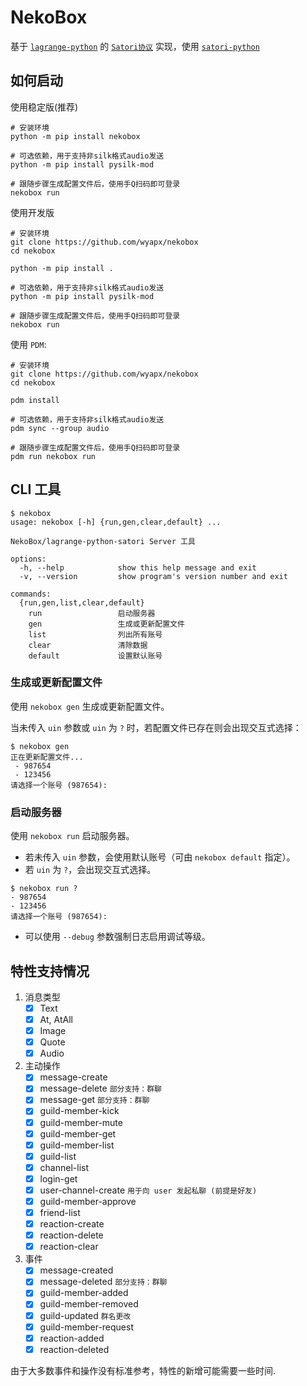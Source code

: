 # NekoBox  

基于 [`lagrange-python`](https://github.com/LagrangeDev/lagrange-python) 的
[`Satori协议`](https://satori.js.org/zh-CN) 实现，使用 [`satori-python`](https://github.com/RF-Tar-Railt/satori-python)


## 如何启动

使用稳定版(推荐)

```shell
# 安装环境
python -m pip install nekobox

# 可选依赖，用于支持非silk格式audio发送
python -m pip install pysilk-mod

# 跟随步骤生成配置文件后，使用手Q扫码即可登录
nekobox run
```

使用开发版

```shell
# 安装环境
git clone https://github.com/wyapx/nekobox
cd nekobox

python -m pip install .

# 可选依赖，用于支持非silk格式audio发送
python -m pip install pysilk-mod

# 跟随步骤生成配置文件后，使用手Q扫码即可登录
nekobox run
```

使用 `PDM`:

```shell
# 安装环境
git clone https://github.com/wyapx/nekobox
cd nekobox

pdm install

# 可选依赖，用于支持非silk格式audio发送
pdm sync --group audio

# 跟随步骤生成配置文件后，使用手Q扫码即可登录
pdm run nekobox run
```

## CLI 工具

```shell
$ nekobox
usage: nekobox [-h] {run,gen,clear,default} ...

NekoBox/lagrange-python-satori Server 工具

options:
  -h, --help            show this help message and exit
  -v, --version         show program's version number and exit

commands:
  {run,gen,list,clear,default}
    run                 启动服务器
    gen                 生成或更新配置文件
    list                列出所有账号
    clear               清除数据
    default             设置默认账号
```

### 生成或更新配置文件

使用 `nekobox gen` 生成或更新配置文件。

当未传入 `uin` 参数或 `uin` 为 `?` 时，若配置文件已存在则会出现交互式选择：

```shell
$ nekobox gen
正在更新配置文件...
 - 987654
 - 123456
请选择一个账号 (987654):
```

### 启动服务器

使用 `nekobox run` 启动服务器。
- 若未传入 `uin` 参数，会使用默认账号（可由 `nekobox default` 指定）。
- 若 `uin` 为 `?`，会出现交互式选择。

```shell
$ nekobox run ?
- 987654
- 123456
请选择一个账号 (987654):
```
- 可以使用 `--debug` 参数强制日志启用调试等级。


## 特性支持情况

1. 消息类型  
   - [x] Text
   - [x] At, AtAll
   - [x] Image
   - [x] Quote
   - [x] Audio

2. 主动操作
   - [x] message-create
   - [x] message-delete `部分支持：群聊`
   - [x] message-get `部分支持：群聊`
   - [x] guild-member-kick
   - [x] guild-member-mute
   - [x] guild-member-get
   - [x] guild-member-list
   - [x] guild-list
   - [x] channel-list
   - [x] login-get
   - [x] user-channel-create `用于向 user 发起私聊 (前提是好友)`
   - [x] guild-member-approve
   - [x] friend-list
   - [x] reaction-create
   - [x] reaction-delete
   - [x] reaction-clear

3. 事件
   - [x] message-created
   - [x] message-deleted  `部分支持：群聊`
   - [x] guild-member-added
   - [x] guild-member-removed
   - [x] guild-updated  `群名更改`
   - [x] guild-member-request
   - [x] reaction-added
   - [x] reaction-deleted

由于大多数事件和操作没有标准参考，特性的新增可能需要一些时间.
